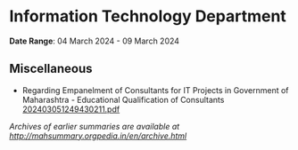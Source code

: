 # Information Technology Department

**Date Range**: 04 March 2024 - 09 March 2024


## Miscellaneous
- Regarding Empanelment of Consultants for IT Projects in Government of Maharashtra - Educational Qualification of Consultants\
  [202403051249430211.pdf](https://gr.maharashtra.gov.in/Site/Upload/Government%20Resolutions/English/202403051249430211.pdf)


*Archives of earlier summaries are available at http://mahsummary.orgpedia.in/en/archive.html*